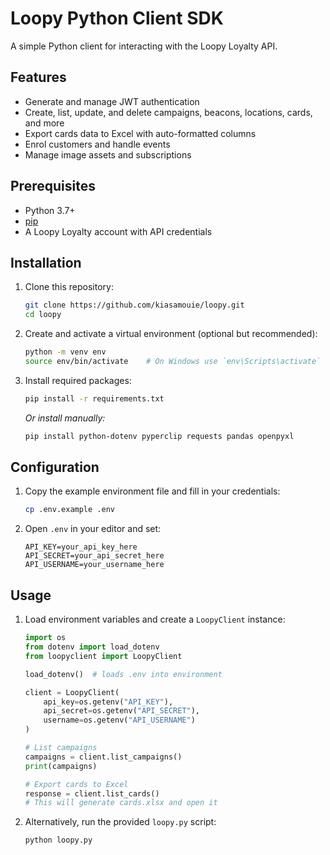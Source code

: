 # Loopy Python Client SDK

A simple Python client for interacting with the Loopy Loyalty API.

## Features

- Generate and manage JWT authentication
- Create, list, update, and delete campaigns, beacons, locations, cards, and more
- Export cards data to Excel with auto-formatted columns
- Enrol customers and handle events
- Manage image assets and subscriptions

## Prerequisites

- Python 3.7+
- [pip](https://pip.pypa.io/en/stable/)
- A Loopy Loyalty account with API credentials

## Installation

1. Clone this repository:
   ```bash
   git clone https://github.com/kiasamouie/loopy.git
   cd loopy
   ```

2. Create and activate a virtual environment (optional but recommended):
   ```bash
   python -m venv env
   source env/bin/activate    # On Windows use `env\Scripts\activate`
   ```

3. Install required packages:
   ```bash
   pip install -r requirements.txt
   ```
   *Or install manually:*
   ```bash
   pip install python-dotenv pyperclip requests pandas openpyxl
   ```

## Configuration

1. Copy the example environment file and fill in your credentials:
   ```bash
   cp .env.example .env
   ```
2. Open `.env` in your editor and set:
   ```dotenv
   API_KEY=your_api_key_here
   API_SECRET=your_api_secret_here
   API_USERNAME=your_username_here
   ```

## Usage

1. Load environment variables and create a `LoopyClient` instance:
   ```python
   import os
   from dotenv import load_dotenv
   from loopyclient import LoopyClient

   load_dotenv()  # loads .env into environment

   client = LoopyClient(
       api_key=os.getenv("API_KEY"),
       api_secret=os.getenv("API_SECRET"),
       username=os.getenv("API_USERNAME")
   )

   # List campaigns
   campaigns = client.list_campaigns()
   print(campaigns)

   # Export cards to Excel
   response = client.list_cards()
   # This will generate cards.xlsx and open it
   ```

2. Alternatively, run the provided `loopy.py` script:
   ```bash
   python loopy.py
   ```